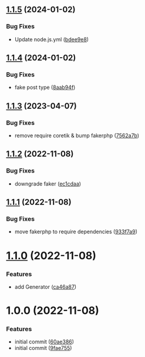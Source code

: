 ## [1.1.5](https://github.com/idetik/coretik-faker/compare/v1.1.4...v1.1.5) (2024-01-02)


### Bug Fixes

* Update node.js.yml ([bdee9e8](https://github.com/idetik/coretik-faker/commit/bdee9e837e5e9ab6a661c71bd6754c7e72a92e5c))

## [1.1.4](https://github.com/idetik/coretik-faker/compare/v1.1.3...v1.1.4) (2024-01-02)


### Bug Fixes

* fake post type ([8aab94f](https://github.com/idetik/coretik-faker/commit/8aab94f19a1c0a4bad8e930c8bf5e1dee27fb1c2))

## [1.1.3](https://github.com/idetik/coretik-faker/compare/v1.1.2...v1.1.3) (2023-04-07)


### Bug Fixes

* remove require coretik & bump fakerphp ([7562a7b](https://github.com/idetik/coretik-faker/commit/7562a7b430d86ca6cb2d657d6844dc858f92b03e))

## [1.1.2](https://github.com/idetik/coretik-faker/compare/v1.1.1...v1.1.2) (2022-11-08)


### Bug Fixes

* downgrade faker ([ec1cdaa](https://github.com/idetik/coretik-faker/commit/ec1cdaacef90f5d50533a23a208c87b7dcef7712))

## [1.1.1](https://github.com/idetik/coretik-faker/compare/v1.1.0...v1.1.1) (2022-11-08)


### Bug Fixes

* move fakerphp to require dependencies ([933f7a9](https://github.com/idetik/coretik-faker/commit/933f7a947f8d9b1a796999334714b2d9a43749d7))

# [1.1.0](https://github.com/idetik/coretik-faker/compare/v1.0.0...v1.1.0) (2022-11-08)


### Features

* add Generator ([ca46a87](https://github.com/idetik/coretik-faker/commit/ca46a872bdf267478d5833f2436adbf685bbae33))

# 1.0.0 (2022-11-08)


### Features

* initial commit ([60ae386](https://github.com/idetik/coretik-faker/commit/60ae386d24420560a0edcf5fafbf319473c3b54a))
* initial commit ([9fae755](https://github.com/idetik/coretik-faker/commit/9fae755eb7195acb52d7478cd0a0d1277f679d87))
